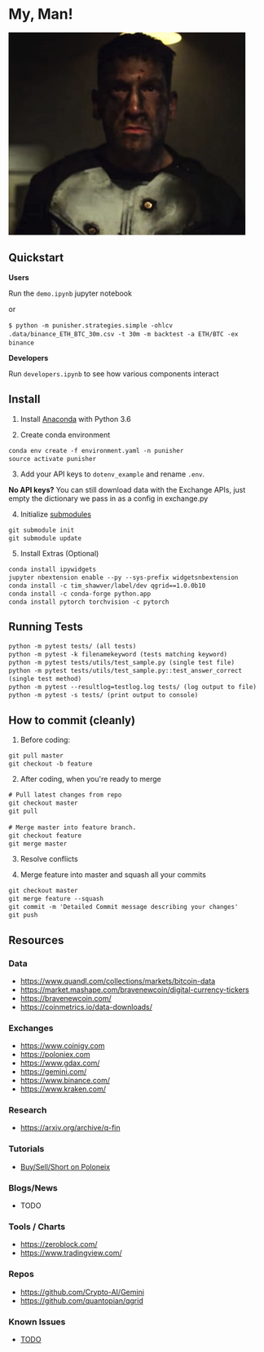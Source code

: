 # My, Man!

![alt text](docs/punisher.png "Logo Title Text 1")

## Quickstart

**Users**

Run the ```demo.ipynb``` jupyter notebook

or

```$ python -m punisher.strategies.simple -ohlcv .data/binance_ETH_BTC_30m.csv -t 30m -m backtest -a ETH/BTC -ex binance```

**Developers**

Run ```developers.ipynb``` to see how various components interact

## Install

1. Install [Anaconda](https://www.anaconda.com/download) with Python 3.6

2. Create conda environment
```
conda env create -f environment.yaml -n punisher
source activate punisher
```
3. Add your API keys to ```dotenv_example``` and rename ```.env```.

**No API keys?**
You can still download data with the Exchange APIs, just empty the dictionary we pass in as a config in exchange.py

4. Initialize [submodules](https://chrisjean.com/git-submodules-adding-using-removing-and-updating/)
```
git submodule init
git submodule update
```

5. Install Extras (Optional)
```
conda install ipywidgets
jupyter nbextension enable --py --sys-prefix widgetsnbextension
conda install -c tim_shawver/label/dev qgrid==1.0.0b10
conda install -c conda-forge python.app
conda install pytorch torchvision -c pytorch
```

## Running Tests
```
python -m pytest tests/ (all tests)
python -m pytest -k filenamekeyword (tests matching keyword)
python -m pytest tests/utils/test_sample.py (single test file)
python -m pytest tests/utils/test_sample.py::test_answer_correct (single test method)
python -m pytest --resultlog=testlog.log tests/ (log output to file)
python -m pytest -s tests/ (print output to console)
```

## How to commit (cleanly)

1. Before coding:

```
git pull master
git checkout -b feature
```

2. After coding, when you're ready to merge
```
# Pull latest changes from repo
git checkout master
git pull

# Merge master into feature branch.
git checkout feature
git merge master
```

3. Resolve conflicts

4. Merge feature into master and squash all your commits
```
git checkout master
git merge feature --squash
git commit -m 'Detailed Commit message describing your changes'
git push
```

## Resources

### Data

* https://www.quandl.com/collections/markets/bitcoin-data
* https://market.mashape.com/bravenewcoin/digital-currency-tickers
* https://bravenewcoin.com/
* https://coinmetrics.io/data-downloads/


### Exchanges

* https://www.coinigy.com
* https://poloniex.com
* https://www.gdax.com/
* https://gemini.com/
* https://www.binance.com/
* https://www.kraken.com/

### Research

* https://arxiv.org/archive/q-fin

### Tutorials

* [Buy/Sell/Short on Poloneix](https://www.youtube.com/watch?v=YwmoHfZ-qm8)

### Blogs/News

* TODO

### Tools / Charts

* https://zeroblock.com/
* https://www.tradingview.com/

### Repos

* https://github.com/Crypto-AI/Gemini
* https://github.com/quantopian/qgrid

### Known Issues

* [TODO](TODO.md)
